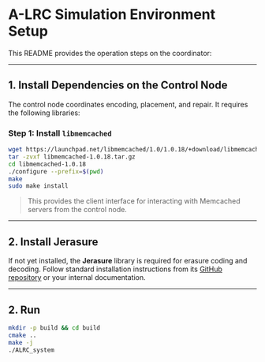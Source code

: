 # A-LRC Simulation Environment Setup

This README provides the operation steps on the coordinator:

---

## 1. Install Dependencies on the Control Node

The control node coordinates encoding, placement, and repair. It requires the following libraries:

### Step 1: Install `libmemcached`

```bash
wget https://launchpad.net/libmemcached/1.0/1.0.18/+download/libmemcached-1.0.18.tar.gz
tar -zvxf libmemcached-1.0.18.tar.gz
cd libmemcached-1.0.18
./configure --prefix=$(pwd)
make
sudo make install
```

> This provides the client interface for interacting with Memcached servers from the control node.

---

## 2. Install Jerasure

If not yet installed, the **Jerasure** library is required for erasure coding and decoding. Follow standard installation instructions from its [GitHub repository](https://github.com/tsuraan/Jerasure) or your internal documentation.

---

## 2. Run
```bash
mkdir -p build && cd build
cmake ..
make -j
./ALRC_system
```


